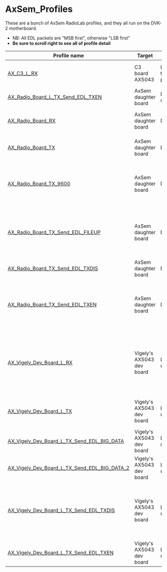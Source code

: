 # AxSem_Profiles
These are a bunch of AxSem RadioLab profiles, and they all run on the DVK-2 motherboard.
* NB: All EDL packets are "MSB first", otherwise "LSB first"
* **Be sure to scroll right to see all of profile detail**

| Profile name | Target | Conversion | Modulation | Bitrate | Traffic | Comments |
| --- | --- | --- | --- | --- | --- | --- |
| [AX_C3_L_RX](AX_C3_L_RX) | C3 board AX5043 | L band receive through pinheader | FSK | 60k | **Rx** / L band receiver side of BER test | Created |
| [AX_Radio_Board_L_TX_Send_EDL_TXEN](AX_Radio_Board_L_TX_Send_EDL_TXEN) | AxSem daughter board| L band upconverter | FSK | 60k | **Tx** / EDL "TXEN" packet | |
| [AX_Radio_Board_RX](AX_Radio_Board_RX) | AxSem daughter board | Direct UHF | FSK | 96k | **Rx** / Receiver side of BER test | Created |
| [AX_Radio_Board_TX](AX_Radio_Board_TX) | AxSem daughter board | Direct UHF | FSK | 96k | **Tx** / Transmitter side of BER test | Created |
| [AX_Radio_Board_TX_9600](AX_Radio_Board_TX_9600) | AxSem daughter board | Direct UHF | FSK / G3RUH | 9600 | **Tx** / Transmit AX.25 Packet with payload "Hi" | Created, configuration confirmed, tested working, **used frequently** |
| [AX_Radio_Board_TX_Send_EDL_FILEUP](AX_Radio_Board_TX_Send_EDL_FILEUP) | AxSem daughter board | Direct UHF | FSK | 60k | **Tx** / EDL "FILE UPLOAD" | Created, configuration confirmed, tested working, **used frequently**, small file |
| [AX_Radio_Board_TX_Send_EDL_TXDIS](AX_Radio_Board_TX_Send_EDL_TXDIS) | AxSem daughter board | Direct UHF | FSK | 60k | **Tx** / EDL "TXDIS" | |
| [AX_Radio_Board_TX_Send_EDL_TXEN](AX_Radio_Board_TX_Send_EDL_TXEN) | AxSem daughter board | Direct UHF | FSK | 60k | **Tx** / EDL "TXEN" | Created, configuration confirmed, tested working, **First successful EDL test** |
| [AX_Vigely_Dev_Board_L_RX](AX_Vigely_Dev_Board_L_RX) | Vigely's AX5043 dev board | L band downconverter | MSK | 120k | **Rx** / L band receiver side of BER test | Created, configuration confirmed, tested working, **This was also used with C3 board using pinheader** |
| [AX_Vigely_Dev_Board_L_TX](AX_Vigely_Dev_Board_L_TX) | Vigely's AX5043 dev board | L band upconverter | MSK | 120k | **Tx** / Transmitter side of BER test | Created, configuration confirmed, tested working |
| [AX_Vigely_Dev_Board_L_TX_Send_EDL_BIG_DATA](AX_Vigely_Dev_Board_L_TX_Send_EDL_BIG_DATA) | Vigely's AX5043 dev board | L band upconverter | FSK | 60k | **Tx** / EDL "FILE UPLOAD | 1k file; Fails |
| [AX_Vigely_Dev_Board_L_TX_Send_EDL_BIG_DATA_2](AX_Vigely_Dev_Board_L_TX_Send_EDL_BIG_DATA_2) | Vigely's AX5043 dev board | L band upconverter | FSK | 60k | **Tx** / EDL "FILE UPLOAD" | 240 byte EDL frame |
| [AX_Vigely_Dev_Board_L_TX_Send_EDL_TXDIS](AX_Vigely_Dev_Board_L_TX_Send_EDL_TXDIS) | Vigely's AX5043 dev board | L band upconverter | FSK | 60k | **Tx** / EDL "TXDIS" | Created, configuration confirmed, tested working, **Only works with external synth ref** |
| [AX_Vigely_Dev_Board_L_TX_Send_EDL_TXEN](AX_Vigely_Dev_Board_L_TX_Send_EDL_TXEN) | Vigely's AX5043 dev board | L band upconverter | FSK | 60k | **Tx** / EDL "TXEN" | |
